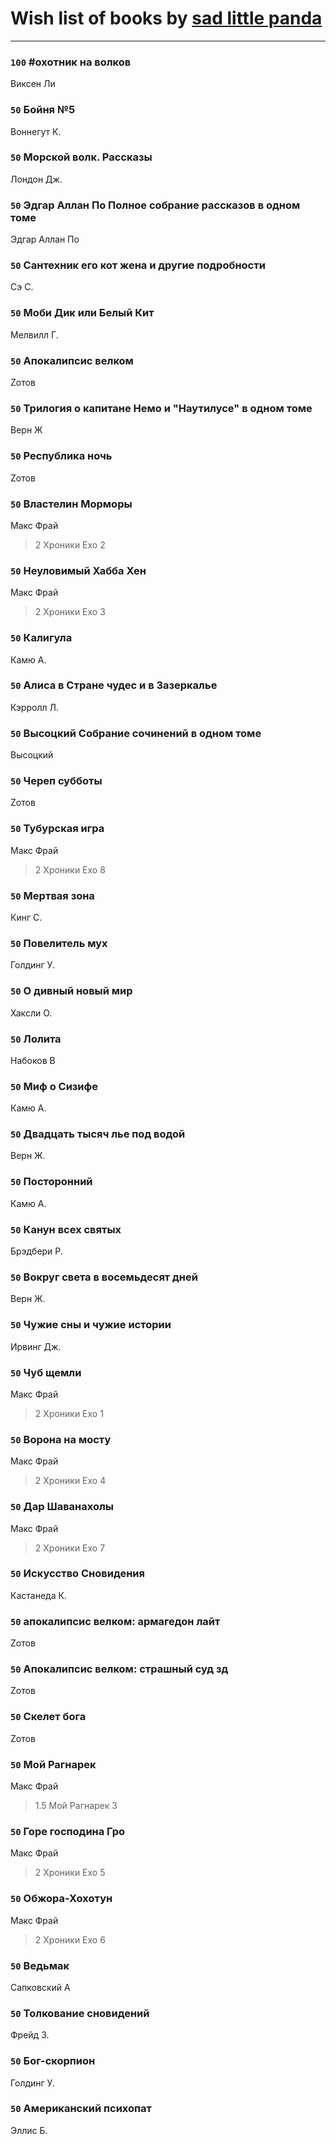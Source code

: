 # Wish list of books by [sad little panda](https://www.facebook.com/app_scoped_user_id/1882525281990290/)
---

### `100` #охотник на волков
Виксен Ли

### `50` Бойня №5
Воннегут К.

### `50` Морской волк. Рассказы
Лондон Дж.

### `50` Эдгар Аллан По Полное собрание рассказов в одном томе
Эдгар Аллан По

### `50` Сантехник его кот жена и другие подробности
Сэ С.

### `50` Моби Дик или Белый Кит
Мелвилл Г.

### `50` Апокалипсис велком
Zотов

### `50` Трилогия о капитане Немо и "Наутилусе" в одном томе
Верн Ж

### `50` Республика ночь
Zотов

### `50` Властелин Морморы
Макс Фрай
> 2 Хроники Ехо 2

### `50` Неуловимый Хабба Хен
Макс Фрай
> 2 Хроники Ехо 3

### `50` Калигула
Камю А.

### `50` Алиса в Стране чудес и в Зазеркалье
Кэрролл Л.

### `50` Высоцкий Собрание сочинений в одном томе
Высоцкий

### `50` Череп субботы
Zотов

### `50` Тубурская игра
Макс Фрай
> 2 Хроники Ехо 8

### `50` Мертвая зона
Кинг С.

### `50` Повелитель мух
Голдинг У.

### `50` О дивный новый мир
Хаксли О.

### `50` Лолита
Набоков В

### `50` Миф о Сизифе
Камю А.

### `50` Двадцать тысяч лье под водой
Верн Ж.

### `50` Посторонний
Камю А.

### `50` Канун всех святых
Брэдбери Р.


### `50` Вокруг света в восемьдесят дней
Верн Ж.

### `50` Чужие сны и чужие истории
Ирвинг Дж.

### `50` Чуб щемли
Макс Фрай
> 2 Хроники Ехо 1

### `50` Ворона на мосту
Макс Фрай
> 2 Хроники Ехо 4

### `50` Дар Шаванахолы
Макс Фрай
> 2 Хроники Ехо 7

### `50` Искусство Сновидения
Кастанеда К.

### `50` апокалипсис велком: армагедон лайт
Zотов

### `50` Апокалипсис велком: страшный суд зд
Zотов

### `50` Скелет бога
Zотов

### `50` Мой Рагнарек
Макс Фрай
> 1.5 Мой Рагнарек 3

### `50` Горе господина Гро
Макс Фрай
> 2 Хроники Ехо 5

### `50` Обжора-Хохотун
Макс Фрай
> 2 Хроники Ехо 6

### `50` Ведьмак
Сапковский А

### `50` Толкование сновидений
Фрейд З.

### `50` Бог-скорпион
Голдинг У.

### `50` Американский психопат
Эллис Б.

